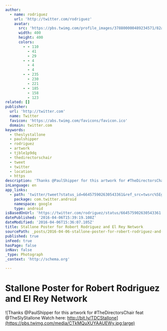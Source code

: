 ```yaml
---
author:
  - name: rodriguez
    url: 'http://twitter.com/rodriguez'
    avatar:
      src: 'https://pbs.twimg.com/profile_images/378800000489234571/82a78dd8973086e9633b264a30fa0ed3_400x400.png'
      width: 400
      height: 400
      colors:
        - - 110
          - 41
          - 29
        - - 4
          - 4
          - 4
        - - 235
          - 230
          - 221
        - - 185
          - 158
          - 123
related: []
publisher:
  url: 'http://twitter.com'
  name: Twitter
  favicon: 'https://abs.twimg.com/favicons/favicon.ico'
  domain: twitter.com
keywords:
  - theslystallone
  - paulshipper
  - rodriguez
  - artwork
  - tjble1p9dq
  - thedirectorschair
  - tweet
  - twitter
  - location
  - https
description: 'Thanks @PaulShipper for this artwork for #TheDirectorsChair feat @TheSlyStallone Watch here: http://bit.ly/TDCStallone'
inLanguage: en
app_links:
  - path: 'twitter/tweet?status_id=664575902630543361&ref_src=twsrc%5Egoogle%7Ctwcamp%5Eandroidseo%7Ctwgr%5Estatus%7Ctwterm%5E664575902630543361'
    package: com.twitter.android
    namespace: google
    type: android
isBasedOnUrl: 'https://twitter.com/rodriguez/status/664575902630543361'
datePublished: '2016-04-06T15:39:19.108Z'
dateModified: '2016-04-06T15:36:07.105Z'
title: Stallone Poster for Robert Rodriguez and El Rey Network
sourcePath: _posts/2016-04-06-stallone-poster-for-robert-rodriguez-and-el-rey-network.md
published: true
inFeed: true
hasPage: false
inNav: false
_type: Photograph
_context: 'http://schema.org'

---
```

# Stallone Poster for Robert Rodriguez and El Rey Network
![Thanks @PaulShipper for this artwork for #TheDirectorsChair feat @TheSlyStallone Watch here: http://bit.ly/TDCStallone](https://pbs.twimg.com/media/CTkMQuXUYAAUEWy.jpg:large)